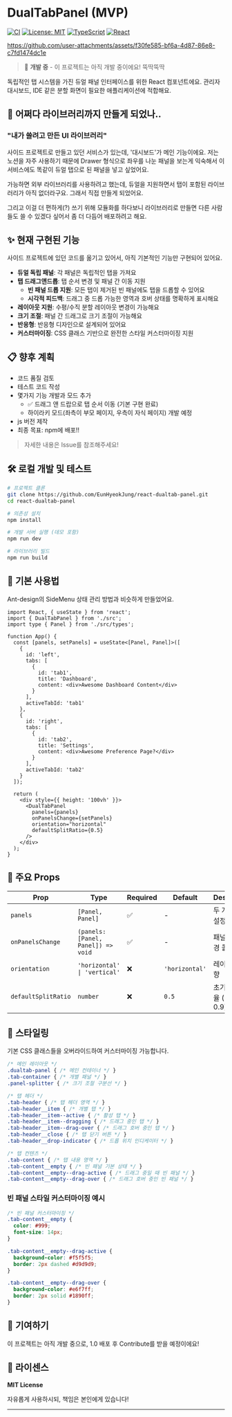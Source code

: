# DualTabPanel (MVP)

[![CI](https://github.com/EunHyeokJung/react-dualtab-panel/workflows/CI/badge.svg)](https://github.com/EunHyeokJung/react-dualtab-panel/actions)
[![License: MIT](https://img.shields.io/badge/License-MIT-yellow.svg)](https://opensource.org/licenses/MIT)
[![TypeScript](https://img.shields.io/badge/%3C%2F%3E-TypeScript-%230074c1.svg)](https://www.typescriptlang.org/)
[![React](https://img.shields.io/badge/-React-61DAFB?logo=react&logoColor=white)](https://reactjs.org/)

https://github.com/user-attachments/assets/f30fe585-bf6a-4d87-86e8-c7fd1474dc1e

> 🚧 **개발 중** - 이 프로젝트는 아직 개발 중이에요! 뚝딱뚝딱

독립적인 탭 시스템을 가진 듀얼 패널 인터페이스를 위한 React 컴포넌트에요. 관리자 대시보드, IDE 같은 분할 화면이 필요한 애플리케이션에 적합해요.


## 🧐 어쩌다 라이브러리까지 만들게 되었나..

### "내가 쓸려고 만든 UI 라이브러리"

사이드 프로젝트로 만들고 있던 서비스가 있는데, '대시보드'가 메인 기능이에요. 저는 노션을 자주 사용하기 때문에 Drawer 형식으로 좌우를 나눈 패널을 보는게 익숙해서 이 서비스에도 똑같이 듀얼 탭으로 된 패널을 넣고 싶었어요.

가능하면 외부 라이브러리를 사용하려고 했는데, 듀얼을 지원하면서 탭이 포함된 라이브러리가 아직 없더라구요. 그래서 직접 만들게 되었어요.

그리고 이걸 더 편하게(?) 쓰기 위해 모듈화를 하다보니 라이브러리로 만들면 다른 사람들도 쓸 수 있겠다 싶어서 좀 더 다듬어 배포하려고 해요.

## ✨ 현재 구현된 기능

사이드 프로젝트에 있던 코드를 옮기고 있어서, 아직 기본적인 기능만 구현되어 있어요.

- **듀얼 독립 패널**: 각 패널은 독립적인 탭을 가져요
- **탭 드래그앤드롭**: 탭 순서 변경 및 패널 간 이동 지원
  - **빈 패널 드롭 지원**: 모든 탭이 제거된 빈 패널에도 탭을 드롭할 수 있어요
  - **시각적 피드백**: 드래그 중 드롭 가능한 영역과 호버 상태를 명확하게 표시해요
- **레이아웃 지원**: 수평/수직 분할 레이아웃 변경이 가능해요
- **크기 조절**: 패널 간 드래그로 크기 조절이 가능해요
- **반응형**: 반응형 디자인으로 설계되어 있어요
- **커스터마이징**: CSS 클래스 기반으로 완전한 스타일 커스터마이징 지원

## 📋 향후 계획

- 코드 품질 검토
- 테스트 코드 작성
- 몇가지 기능 개발과 모드 추가
  - ✅ 드래그 앤 드랍으로 탭 순서 이동 (기본 구현 완료)
  - 하이라키 모드(좌측이 부모 페이지, 우측이 자식 페이지) 개발 예정
- js 버전 제작
- 최종 목표: npm에 배포!!

> 자세한 내용은 Issue를 참조해주세요!

## 🛠 로컬 개발 및 테스트

```bash
# 프로젝트 클론
git clone https://github.com/EunHyeokJung/react-dualtab-panel.git
cd react-dualtab-panel

# 의존성 설치
npm install

# 개발 서버 실행 (데모 포함)
npm run dev

# 라이브러리 빌드
npm run build
```

## 🚀 기본 사용법

Ant-design의 SideMenu 상태 관리 방법과 비슷하게 만들었어요.

```tsx
import React, { useState } from 'react';
import { DualTabPanel } from './src';
import type { Panel } from './src/types';

function App() {
  const [panels, setPanels] = useState<[Panel, Panel]>([
    {
      id: 'left',
      tabs: [
        { 
          id: 'tab1', 
          title: 'Dashboard', 
          content: <div>Awesome Dashboard Content</div> 
        }
      ],
      activeTabId: 'tab1'
    },
    {
      id: 'right',
      tabs: [
        { 
          id: 'tab2', 
          title: 'Settings', 
          content: <div>Awesome Preference Page?</div> 
        }
      ],
      activeTabId: 'tab2'
    }
  ]);

  return (
    <div style={{ height: '100vh' }}>
      <DualTabPanel
        panels={panels}
        onPanelsChange={setPanels}
        orientation="horizontal"
        defaultSplitRatio={0.5}
      />
    </div>
  );
}
```

## 📖 주요 Props

| Prop | Type | Required | Default | Description |
|------|------|----------|---------|-------------|
| `panels` | `[Panel, Panel]` | ✅ | - | 두 개 패널의 설정 배열 |
| `onPanelsChange` | `(panels: [Panel, Panel]) => void` | ✅ | - | 패널 상태 변경 콜백 |
| `orientation` | `'horizontal' \| 'vertical'` | ❌ | `'horizontal'` | 레이아웃 방향 |
| `defaultSplitRatio` | `number` | ❌ | `0.5` | 초기 분할 비율 (0.1 - 0.9) |

## 🎨 스타일링

기본 CSS 클래스들을 오버라이드하여 커스터마이징 가능합니다.

```css
/* 메인 레이아웃 */
.dualtab-panel { /* 메인 컨테이너 */ }
.tab-container { /* 개별 패널 */ }
.panel-splitter { /* 크기 조절 구분선 */ }

/* 탭 헤더 */
.tab-header { /* 탭 헤더 영역 */ }
.tab-header__item { /* 개별 탭 */ }
.tab-header__item--active { /* 활성 탭 */ }
.tab-header__item--dragging { /* 드래그 중인 탭 */ }
.tab-header__item--drag-over { /* 드래그 호버 중인 탭 */ }
.tab-header__close { /* 탭 닫기 버튼 */ }
.tab-header__drop-indicator { /* 드롭 위치 인디케이터 */ }

/* 탭 컨텐츠 */
.tab-content { /* 탭 내용 영역 */ }
.tab-content__empty { /* 빈 패널 기본 상태 */ }
.tab-content__empty--drag-active { /* 드래그 중일 때 빈 패널 */ }
.tab-content__empty--drag-over { /* 드래그 호버 중인 빈 패널 */ }
```

### 빈 패널 스타일 커스터마이징 예시

```css
/* 빈 패널 커스터마이징 */
.tab-content__empty {
  color: #999;
  font-size: 14px;
}

.tab-content__empty--drag-active {
  background-color: #f5f5f5;
  border: 2px dashed #d9d9d9;
}

.tab-content__empty--drag-over {
  background-color: #e6f7ff;
  border: 2px solid #1890ff;
}
```

## 🤝 기여하기

이 프로젝트는 아직 개발 중으로, 1.0 배포 후 Contribute를 받을 예정이에요!

## 📝 라이센스

**MIT License**

자유롭게 사용하시되, 책임은 본인에게 있습니다!

---
